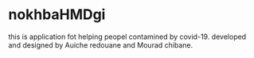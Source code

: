 # nokhbaHMDgi
this is application fot helping peopel contamined by covid-19. 
developed and designed by Auiche redouane and Mourad chibane.
